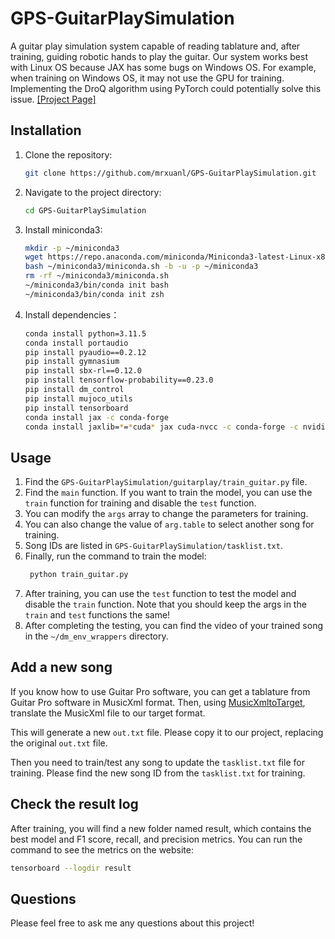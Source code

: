 # GPS-GuitarPlaySimulation

A guitar play simulation system capable of reading tablature and, after training, guiding robotic hands to play the guitar.
Our system works best with Linux OS because JAX has some bugs on Windows OS. For example, when training on Windows OS, it may not use the GPU for training. Implementing the DroQ algorithm using PyTorch could potentially solve this issue.
[[Project Page]](https://mrxuanl.github.io/publications/guitarplayer.html)
## Installation

1. Clone the repository:
    ```sh
    git clone https://github.com/mrxuanl/GPS-GuitarPlaySimulation.git
    ```
2. Navigate to the project directory:
    ```sh
    cd GPS-GuitarPlaySimulation
    ```
3. Install miniconda3:
    ```sh
    mkdir -p ~/miniconda3
    wget https://repo.anaconda.com/miniconda/Miniconda3-latest-Linux-x86_64.sh -O ~/miniconda3/miniconda.sh
    bash ~/miniconda3/miniconda.sh -b -u -p ~/miniconda3
    rm -rf ~/miniconda3/miniconda.sh
    ~/miniconda3/bin/conda init bash
    ~/miniconda3/bin/conda init zsh
    ```
4.  Install dependencies：
    ```sh
    conda install python=3.11.5  
    conda install portaudio  
    pip install pyaudio==0.2.12  
    pip install gymnasium  
    pip install sbx-rl==0.12.0  
    pip install tensorflow-probability==0.23.0  
    pip install dm_control  
    pip install mujoco_utils  
    pip install tensorboard  
    conda install jax -c conda-forge  
    conda install jaxlib=*=*cuda* jax cuda-nvcc -c conda-forge -c nvidia  
    ```

## Usage

1. Find the `GPS-GuitarPlaySimulation/guitarplay/train_guitar.py` file.
2. Find the `main` function. If you want to train the model, you can use the `train` function for training and disable the `test` function.
3. You can modify the `args` array to change the parameters for training.
4. You can also change the value of `arg.table` to select another song for training.
5. Song IDs are listed in `GPS-GuitarPlaySimulation/tasklist.txt`.
6. Finally, run the command to train the model:
   ```sh
    python train_guitar.py
   ```
7. After training, you can use the `test` function to test the model and disable the `train` function. Note that you should keep the args in the `train` and `test` functions the same!
8. After completing the testing, you can find the video of your trained song in the `~/dm_env_wrappers` directory.


## Add a new song
If you know how to use Guitar Pro software, you can get a tablature from Guitar Pro software in MusicXml format. Then, using [MusicXmltoTarget](https://github.com/MRXuanL/MusicXmltoTarget), translate the MusicXml file to our target format.

This will generate a new `out.txt` file. Please copy it to our project, replacing the original `out.txt` file.

Then you need to train/test any song to update the `tasklist.txt` file for training. Please find the new song ID from the `tasklist.txt` for training.

## Check the result log
After training, you will find a new folder named result, which contains the best model and F1 score, recall, and precision metrics. You can run the command to see the metrics on the website:
```sh
tensorboard --logdir result
```

## Questions
Please feel free to ask me any questions about this project!










